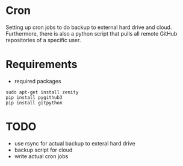 # Cron
Setting up cron jobs to do backup to external hard drive and cloud. Furthermore, there is also a python script that pulls all remote GitHub repositories of a specific user.  
# Requirements
- required packages
```
sudo apt-get install zenity
pip install pygithub3
pip install gitpython
```
# TODO
- use rsync for actual backup to exteral hard drive
- backup script for cloud  
- write actual cron jobs  
